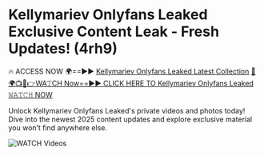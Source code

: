 # Kellymariev Onlyfans Leaked Exclusive Content Leak - Fresh Updates! (4rh9)

🔥 ACCESS NOW 🌍==►► <a href="https://tinyurl.com/3fjeunct" rel="nofollow">Kellymariev Onlyfans Leaked Latest Collection</a></h3>
[🔴🌍📺📱👉WA𝚃CH Now==►► CLICK HERE TO Kellymariev Onlyfans Leaked 𝚆𝙰𝚃𝙲𝙷 NOW](https://tinyurl.com/3fjeunct)

Unlock Kellymariev Onlyfans Leaked's private videos and photos today! Dive into the newest 2025 content updates and explore exclusive material you won’t find anywhere else.


<a href="https://tinyurl.com/3fjeunct" rel="nofollow" data-target="animated-image.originalLink"><img src="https://camo.githubusercontent.com/8a4f000d20f83aca3bf7ec5f350d767afa0574a8a352519fd8cfa583a6f93a33/68747470733a2f2f692e696d6775722e636f6d2f644a486b345a712e676966" alt="WATCH Videos" data-canonical-src="https://i.imgur.com/dJHk4Zq.gif" style="max-width: 100%; display: inline-block;" data-target="animated-image.originalImage"></a>
